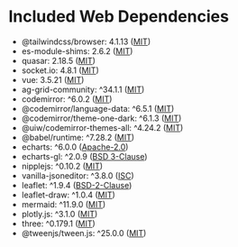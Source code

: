 # Included Web Dependencies

- @tailwindcss/browser: 4.1.13 ([MIT](https://opensource.org/licenses/MIT))
- es-module-shims: 2.6.2 ([MIT](https://opensource.org/licenses/MIT))
- quasar: 2.18.5 ([MIT](https://opensource.org/licenses/MIT))
- socket.io: 4.8.1 ([MIT](https://opensource.org/licenses/MIT))
- vue: 3.5.21 ([MIT](https://opensource.org/licenses/MIT))
- ag-grid-community: ^34.1.1 ([MIT](https://opensource.org/licenses/MIT))
- codemirror: ^6.0.2 ([MIT](https://opensource.org/licenses/MIT))
- @codemirror/language-data: ^6.5.1 ([MIT](https://opensource.org/licenses/MIT))
- @codemirror/theme-one-dark: ^6.1.3 ([MIT](https://opensource.org/licenses/MIT))
- @uiw/codemirror-themes-all: ^4.24.2 ([MIT](https://opensource.org/licenses/MIT))
- @babel/runtime: ^7.28.2 ([MIT](https://opensource.org/licenses/MIT))
- echarts: ^6.0.0 ([Apache-2.0](https://opensource.org/licenses/Apache-2.0))
- echarts-gl: ^2.0.9 ([BSD 3-Clause](https://opensource.org/licenses/BSD-3-Clause))
- nipplejs: ^0.10.2 ([MIT](https://opensource.org/licenses/MIT))
- vanilla-jsoneditor: ^3.8.0 ([ISC](https://opensource.org/licenses/ISC))
- leaflet: ^1.9.4 ([BSD-2-Clause](https://opensource.org/licenses/BSD-2-Clause))
- leaflet-draw: ^1.0.4 ([MIT](https://opensource.org/licenses/MIT))
- mermaid: ^11.9.0 ([MIT](https://opensource.org/licenses/MIT))
- plotly.js: ^3.1.0 ([MIT](https://opensource.org/licenses/MIT))
- three: ^0.179.1 ([MIT](https://opensource.org/licenses/MIT))
- @tweenjs/tween.js: ^25.0.0 ([MIT](https://opensource.org/licenses/MIT))
